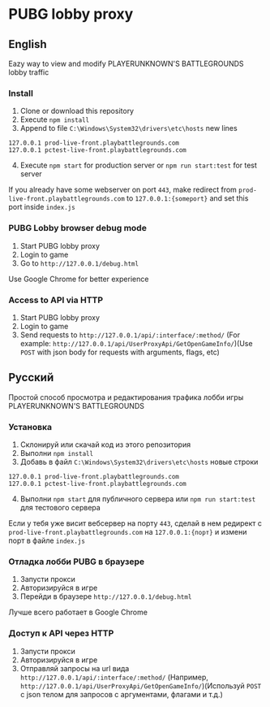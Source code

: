 # PUBG lobby proxy
## English
Eazy way to view and modify PLAYERUNKNOWN'S BATTLEGROUNDS lobby traffic

### Install
1. Clone or download this repository
2. Execute `npm install`
3. Append to file `C:\Windows\System32\drivers\etc\hosts` new lines
```
127.0.0.1 prod-live-front.playbattlegrounds.com
127.0.0.1 pctest-live-front.playbattlegrounds.com
```
4. Execute `npm start` for production server or `npm run start:test` for test server

If you already have some webserver on port `443`, make redirect from `prod-live-front.playbattlegrounds.com` to `127.0.0.1:{someport}` and set this port inside `index.js`

### PUBG Lobby browser debug mode
1. Start PUBG lobby proxy
2. Login to game
3. Go to `http://127.0.0.1/debug.html`

Use Google Chrome for better experience

### Access to API via HTTP
1. Start PUBG lobby proxy
2. Login to game
3. Send requests to `http://127.0.0.1/api/:interface/:method/` (For example: `http://127.0.0.1/api/UserProxyApi/GetOpenGameInfo/`)(Use `POST` with json body for requests with arguments, flags, etc)

## Русский
Простой способ просмотра и редактирования трафика лобби игры PLAYERUNKNOWN'S BATTLEGROUNDS

### Установка
1. Склонируй или скачай код из этого репозитория
2. Выполни `npm install`
3. Добавь в файл `C:\Windows\System32\drivers\etc\hosts` новые строки
```
127.0.0.1 prod-live-front.playbattlegrounds.com
127.0.0.1 pctest-live-front.playbattlegrounds.com
```
4. Выполни `npm start` для публичного сервера или `npm run start:test` для тестового сервера

Если у тебя уже висит вебсервер на порту `443`, сделай в нем редирект с `prod-live-front.playbattlegrounds.com` на `127.0.0.1:{порт}` и измени порт в файле `index.js`

### Отладка лобби PUBG в браузере
1. Запусти прокси
2. Авторизируйся в игре
3. Перейди в браузере `http://127.0.0.1/debug.html`

Лучше всего работает в Google Chrome

### Доступ к API через HTTP
1. Запусти прокси
2. Авторизируйся в игре
3. Отправляй запросы на url вида `http://127.0.0.1/api/:interface/:method/` (Например, `http://127.0.0.1/api/UserProxyApi/GetOpenGameInfo/`)(Используй `POST` с json телом для запросов с аргументами, флагами и т.д.)
